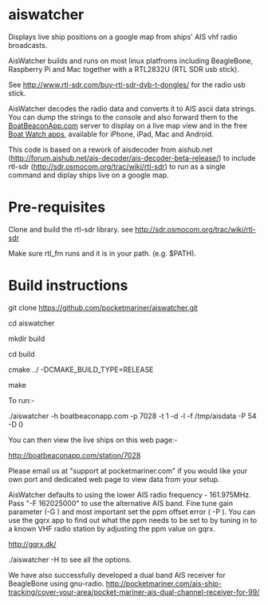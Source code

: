 aiswatcher
==========
Displays live ship positions on a google map from ships' AIS vhf radio broadcasts.

AisWatcher builds and runs on most linux platfroms including BeagleBone, Raspberry Pi and Mac together with a RTL2832U (RTL SDR usb stick).

See http://www.rtl-sdr.com/buy-rtl-sdr-dvb-t-dongles/ for the radio usb stick.

AisWatcher decodes the radio data and converts it to AIS ascii data strings. You can dump the strings to the console and also forward them to the <a href="http://boatbeaconapp.com">BoatBeaconApp.com</a> server to display on a live map view and in the free <a href="http://boatwatchapp.com">Boat Watch apps</a>, available for iPhone, iPad, Mac and Android.

This code is based on a rework of aisdecoder from aishub.net (http://forum.aishub.net/ais-decoder/ais-decoder-beta-release/) 
 to include rtl-sdr (http://sdr.osmocom.org/trac/wiki/rtl-sdr) to run as a single command and diplay ships live on a google map.

Pre-requisites
==============

Clone and build the rtl-sdr library. see http://sdr.osmocom.org/trac/wiki/rtl-sdr

Make sure rtl_fm runs and it is in your path. (e.g. $PATH).

Build instructions
==================

git clone https://github.com/pocketmariner/aiswatcher.git

cd aiswatcher
<p>mkdir build
<p>cd build
<p>cmake ../ -DCMAKE_BUILD_TYPE=RELEASE
<p>make

To run:-

./aiswatcher -h boatbeaconapp.com -p 7028 -t 1 -d -l -f /tmp/aisdata -P 54 -D 0

You can then view the live ships on this web page:-

http://boatbeaconapp.com/station/7028

Please email us at "support at pocketmariner.com" if you would like your own port and dedicated web page to view
data from your setup.

AisWatcher defaults to using the lower AIS radio frequency - 161.975MHz. Pass "-F 162025000" to use the alternative AIS band.
Fine tune gain parameter (-G )  and most important set the ppm offset error ( -P ). You can use the gqrx app to find out what the ppm needs to be set to by tuning in to a known VHF radio station by adjusting the ppm value on gqrx.

http://gqrx.dk/

./aiswatcher -H to see all the options.

We have also successfully developed a dual band AIS receiver for BeagleBone using gnu-radio.
http://pocketmariner.com/ais-ship-tracking/cover-your-area/pocket-mariner-ais-dual-channel-receiver-for-99/
